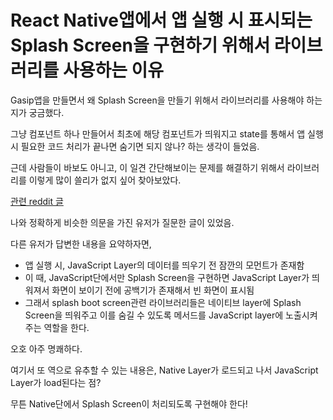 # React Native앱에서 앱 실행 시 표시되는 Splash Screen을 구현하기 위해서 라이브러리를 사용하는 이유

Gasip앱을 만들면서 왜 Splash Screen을 만들기 위해서 라이브러리를 사용해야 하는지가 궁금했다.

그냥 컴포넌트 하나 만들어서 최초에 해당 컴포넌트가 띄워지고 state를 통해서 앱 실행 시 필요한 코드 처리가 끝나면 숨기면 되지 않나? 하는 생각이 들었음.

근데 사람들이 바보도 아니고, 이 일견 간단해보이는 문제를 해결하기 위해서 라이브러리를 이렇게 많이 쓸리가 없지 싶어 찾아보았다.

[관련 reddit 글](https://www.reddit.com/r/reactnative/comments/xj3zsk/splash_screen_what_approach_is_best/)

나와 정확하게 비슷한 의문을 가진 유저가 질문한 글이 있었음.

다른 유저가 답변한 내용을 요약하자면,

- 앱 실행 시, JavaScript Layer의 데이터를 띄우기 전 잠깐의 모먼트가 존재함
- 이 때, JavaScript단에서만 Splash Screen을 구현하면 JavaScript Layer가 띄워져서 화면이 보이기 전에 공백기가 존재해서 빈 화면이 표시됨
- 그래서 splash boot screen관련 라이브러리들은 네이티브 layer에 Splash Screen을 띄워주고 이를 숨길 수 있도록 메서드를 JavaScript layer에 노출시켜주는 역할을 한다.

오호 아주 명쾌하다.

여기서 또 역으로 유추할 수 있는 내용은, Native Layer가 로드되고 나서 JavaScript Layer가 load된다는 점?

무튼 Native단에서 Splash Screen이 처리되도록 구현해야 한다!
